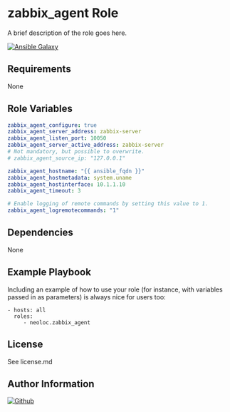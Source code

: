 zabbix_agent Role
=========

A brief description of the role goes here.

[![Ansible Galaxy](https://img.shields.io/badge/ansible--galaxy-neoloc.zabbix_agent-blue.svg)](https://galaxy.ansible.com/neoloc/ansible-role-zabbix_agent/)


Requirements
------------

None

Role Variables
--------------

```yaml
zabbix_agent_configure: true
zabbix_agent_server_address: zabbix-server
zabbix_agent_listen_port: 10050
zabbix_agent_server_active_address: zabbix-server
# Not mandatory, but possible to overwrite.
# zabbix_agent_source_ip: "127.0.0.1"

zabbix_agent_hostname: "{{ ansible_fqdn }}"
zabbix_agent_hostmetadata: system.uname
zabbix_agent_hostinterface: 10.1.1.10
zabbix_agent_timeout: 3

# Enable logging of remote commands by setting this value to 1.
zabbix_agent_logremotecommands: "1"
```

Dependencies
------------

None

Example Playbook
----------------

Including an example of how to use your role (for instance, with variables passed in as parameters) is always nice for users too:

    - hosts: all
      roles:
         - neoloc.zabbix_agent

License
-------

See license.md

Author Information
------------------

[![Github](https://img.shields.io/badge/Github-neoloc-blue.svg)](https://github.com/neoloc)
